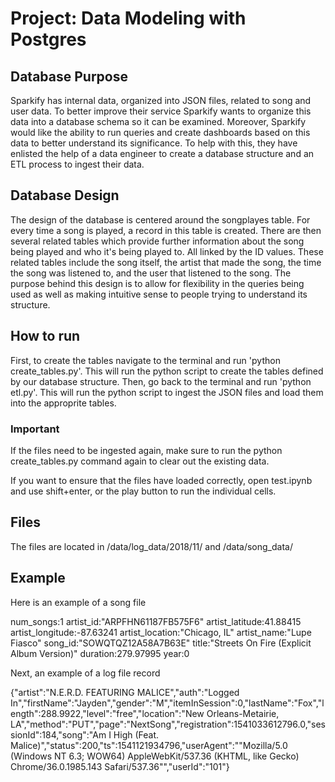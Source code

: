 # Project: Data Modeling with Postgres

## Database Purpose

Sparkify has internal data, organized into JSON files, related to song and user data. To better improve their service Sparkify wants to organize this data into a database schema so it can be examined. Moreover, Sparkify would like the ability to run queries and create dashboards based on this data to better understand its significance. To help with this, they have enlisted the help of a data engineer to create a database structure and an ETL process to ingest their data.

## Database Design

The design of the database is centered around the songplayes table. For every time a song is played, a record in this table is created. There are then several related tables which provide further information about the song being played and who it's being played to. All linked by the ID values. These related tables include the song itself, the artist that made the song, the time the song was listened to, and the user that listened to the song. The purpose behind this design is to allow for flexibility in the queries being used as well as making intuitive sense to people trying to understand its structure.

## How to run

First, to create the tables navigate to the terminal and run 'python create_tables.py'. This will run the python script to create the tables defined by our database structure. Then, go back to the terminal and run 'python etl.py'. This will run the python script to ingest the JSON files and load them into the approprite tables.

### Important

If the files need to be ingested again, make sure to run the python create_tables.py command again to clear out the existing data.

If you want to ensure that the files have loaded correctly, open test.ipynb and use shift+enter, or the play button to run the individual cells.


## Files

The files are located in /data/log_data/2018/11/ and /data/song_data/

## Example 

Here is an example of a song file

num_songs:1
artist_id:"ARPFHN61187FB575F6"
artist_latitude:41.88415
artist_longitude:-87.63241
artist_location:"Chicago, IL"
artist_name:"Lupe Fiasco"
song_id:"SOWQTQZ12A58A7B63E"
title:"Streets On Fire (Explicit Album Version)"
duration:279.97995
year:0

Next, an example of a log file record

{"artist":"N.E.R.D. FEATURING MALICE","auth":"Logged In","firstName":"Jayden","gender":"M","itemInSession":0,"lastName":"Fox","length":288.9922,"level":"free","location":"New Orleans-Metairie, LA","method":"PUT","page":"NextSong","registration":1541033612796.0,"sessionId":184,"song":"Am I High (Feat. Malice)","status":200,"ts":1541121934796,"userAgent":"\"Mozilla\/5.0 (Windows NT 6.3; WOW64) AppleWebKit\/537.36 (KHTML, like Gecko) Chrome\/36.0.1985.143 Safari\/537.36\"","userId":"101"}

